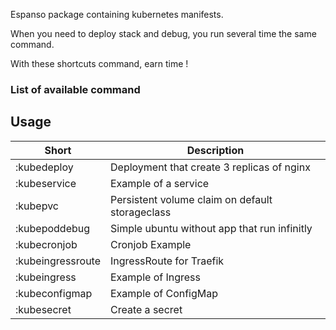 Espanso package containing kubernetes manifests.

When you need to deploy stack and debug, you run several time the same command.

With these shortcuts command, earn time !

### List of available command

## Usage

| Short             | Description                                              |
| ----------------- | -------------------------------------------------------- |
| :kubedeploy       | Deployment that create 3 replicas of nginx               |
| :kubeservice      | Example of a service                                     |
| :kubepvc          | Persistent volume claim on default storageclass          |
| :kubepoddebug     | Simple ubuntu without app that run infinitly             |
| :kubecronjob      | Cronjob Example                                          |
| :kubeingressroute | IngressRoute for Traefik                                 |
| :kubeingress      | Example of Ingress                                       |
| :kubeconfigmap    | Example of ConfigMap                                     |
| :kubesecret       | Create a secret                                          |


